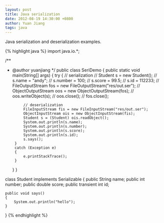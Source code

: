 ```yaml
---
layout: post
title: Java serialization
date: 2012-08-19 14:30:00 +0800
author: Yuan Jiang
tags: java
---
```


Java serialization and deserialization examples.

{% highlight java %}
import java.io.*;

/**
 * @author yuanjiang
 */
public class SeriDemo
{
    public static void main(String[] args)
    {
        try
        {
            // serialization
            // Student s = new Student();
            // s.name = "andy";
            // s.number = 100;
            // s.score = 99.5;
            // s.id = 112233;
            // FileOutputStream fos = new FileOutputStream("res/out.ser");
            // ObjectOutputStream oos = new ObjectOutputStream(fos);
            // oos.writeObject(s);
            // oos.close();
            // fos.close();

            // deserialization
            FileInputStream fis = new FileInputStream("res/out.ser");
            ObjectInputStream ois = new ObjectInputStream(fis);
            Student s = (Student) ois.readObject();
            System.out.println(s.name);
            System.out.println(s.number);
            System.out.println(s.score);
            System.out.println(s.id);
            s.says();
        }
        catch (Exception e)
        {
            e.printStackTrace();
        }
    }
}

class Student implements Serializable
{
    public String name;
    public int number;
    public double score;
    public transient int id;

    public void says()
    {
        System.out.println("hello");
    }
}
{% endhighlight %}
